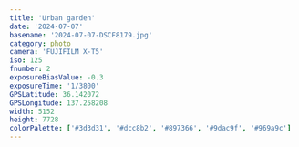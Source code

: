 ```yaml
---
title: 'Urban garden'
date: '2024-07-07'
basename: '2024-07-07-DSCF8179.jpg'
category: photo
camera: 'FUJIFILM X-T5'
iso: 125
fnumber: 2
exposureBiasValue: -0.3
exposureTime: '1/3800'
GPSLatitude: 36.142072
GPSLongitude: 137.258208
width: 5152
height: 7728
colorPalette: ['#3d3d31', '#dcc8b2', '#897366', '#9dac9f', '#969a9c']
---
```

